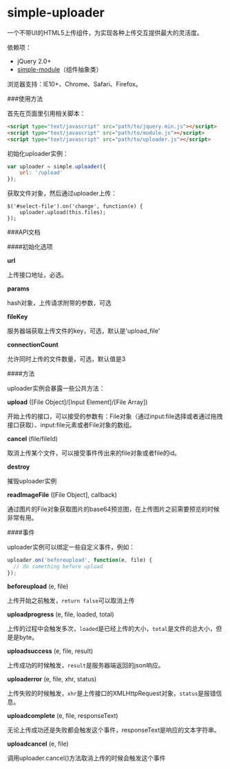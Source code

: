 simple-uploader
===============

一个不带UI的HTML5上传组件，为实现各种上传交互提供最大的灵活度。

依赖项：
* jQuery 2.0+
* [simple-module](https://github.com/mycolorway/simple-module)（组件抽象类）

浏览器支持：IE10+、Chrome、Safari、Firefox。

###使用方法

首先在页面里引用相关脚本：

```html
<script type="text/javascript" src="path/to/jquery.min.js"></script>
<script type="text/javascript" src="path/to/module.js"></script>
<script type="text/javascript" src="path/to/uploader.js"></script>

```

初始化uploader实例：

```js
var uploader = simple.uploader({
    url: '/upload'
});

```

获取文件对象，然后通过uploader上传：

```
$('#select-file').on('change', function(e) {
    uploader.upload(this.files);
});
```

###API文档

####初始化选项

__url__

上传接口地址，必选。

__params__

hash对象，上传请求附带的参数，可选

__fileKey__

服务器端获取上传文件的key，可选，默认是'upload_file'

__connectionCount__

允许同时上传的文件数量，可选，默认值是3

####方法

uploader实例会暴露一些公共方法：

__upload__ ([File Object]/[Input Element]/[File Array])

开始上传的接口，可以接受的参数有：File对象（通过input:file选择或者通过拖拽接口获取）、input:file元素或者File对象的数组。

__cancel__ (file/fileId)

取消上传某个文件，可以接受事件传出来的file对象或者file的id。

__destroy__

摧毁uploader实例

__readImageFile__ ([File Object], callback)

通过图片的File对象获取图片的base64预览图，在上传图片之前需要预览的时候非常有用。

####事件

uploader实例可以绑定一些自定义事件，例如：

```js
uploader.on('beforeupload', function(e, file) {
  // do something before upload
});
```

__beforeupload__ (e, file)

上传开始之前触发，`return false`可以取消上传

__uploadprogress__ (e, file, loaded, total)

上传的过程中会触发多次，`loaded`是已经上传的大小，`total`是文件的总大小，但是是byte。

__uploadsuccess__ (e, file, result)

上传成功的时候触发，`result`是服务器端返回的json响应。

__uploaderror__ (e, file, xhr, status)

上传失败的时候触发，`xhr`是上传接口的XMLHttpRequest对象，`status`是报错信息。

__uploadcomplete__ (e, file, responseText)

无论上传成功还是失败都会触发这个事件，responseText是响应的文本字符串。

__uploadcancel__ (e, file)

调用uploader.cancel()方法取消上传的时候会触发这个事件


